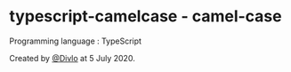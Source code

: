 # typescript-camelcase - camel-case

Programming language : TypeScript

Created by [@Divlo](https://github.com/Divlo) at 5 July 2020.
